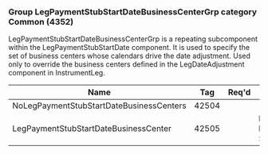 ### Group LegPaymentStubStartDateBusinessCenterGrp category Common (4352)

LegPaymentStubStartDateBusinessCenterGrp is a repeating subcomponent within the LegPaymentStubStartDate component. It is used to specify the set of business centers whose calendars drive the date adjustment. Used only to override the business centers defined in the LegDateAdjustment component in InstrumentLeg.

| Name                                     | Tag   | Req'd | Documentation                                                    |
|------------------------------------------|-------|----------|------------------------------------------------------------------|
| NoLegPaymentStubStartDateBusinessCenters | 42504 |       |                                                                  |
| LegPaymentStubStartDateBusinessCenter    | 42505 |       | Required if NoLegPaymentStubStartDateBusinessCenters(42504) > 0. |

